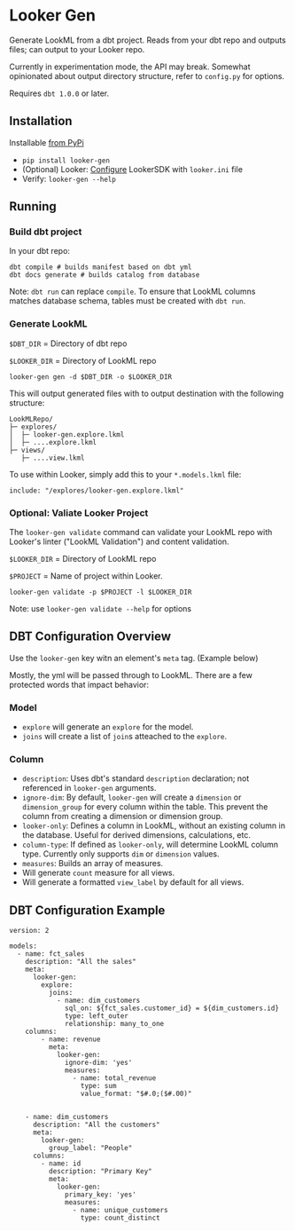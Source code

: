 Looker Gen
==========

Generate LookML from a dbt project. Reads from your dbt repo and outputs files; can output to your Looker repo.

Currently in experimentation mode, the API may break. Somewhat opinionated about output directory structure, refer to `config.py` for options.

Requires `dbt 1.0.0` or later.

## Installation
Installable [from PyPi](https://pypi.org/project/looker-gen/)

- `pip install looker-gen`
- (Optional) Looker: [Configure](https://developers.looker.com/api/getting-started) LookerSDK with `looker.ini` file
- Verify: `looker-gen --help`

## Running

### Build dbt project
In your dbt repo:

```
dbt compile # builds manifest based on dbt yml
dbt docs generate # builds catalog from database
```

Note: `dbt run` can replace `compile`. To ensure that LookML columns matches database schema, tables must be created with `dbt run`.

### Generate LookML
`$DBT_DIR` = Directory of dbt repo

`$LOOKER_DIR` = Directory of LookML repo

```
looker-gen gen -d $DBT_DIR -o $LOOKER_DIR
```

This will output generated files with to output destination with the following structure:

```
LookMLRepo/
├─ explores/
│  ├─ looker-gen.explore.lkml
│  ├─ ....explore.lkml
├─ views/
   ├─ ....view.lkml
```

To use within Looker, simply add this to your `*.models.lkml` file:
```
include: "/explores/looker-gen.explore.lkml"
```


### Optional: Valiate Looker Project
The `looker-gen validate` command can validate your LookML repo with Looker's linter ("LookML Validation") and content validation.

`$LOOKER_DIR` = Directory of LookML repo

`$PROJECT` = Name of project within Looker.

```
looker-gen validate -p $PROJECT -l $LOOKER_DIR
```

Note: use `looker-gen validate --help` for options

## DBT Configuration Overview
Use the `looker-gen` key witn an element's `meta` tag. (Example below)

Mostly, the yml will be passed through to LookML. There are a few protected words that impact behavior:


### Model
- `explore` will generate an `explore` for the model.
- `joins` will create a list of `join`s atteached to the `explore`.

### Column
- `description`: Uses dbt's standard `description` declaration; not referenced in `looker-gen` arguments.
- `ignore-dim`: By default, `looker-gen` will create a `dimension` or `dimension_group` for every column within the table. This prevent the column from creating a dimension or dimension group.
- `looker-only`: Defines a column in LookML, without an existing column in the database. Useful for derived dimensions, calculations, etc.
- `column-type`: If defined as `looker-only`, will determine LookML column type. Currently only supports `dim` or `dimension` values.
- `measures`: Builds an array of measures.
- Will generate `count` measure for all views.
- Will generate a formatted `view_label` by default for all views.

## DBT Configuration Example
```
version: 2

models:
  - name: fct_sales
    description: "All the sales"
    meta:
      looker-gen:
        explore:
          joins:
            - name: dim_customers
              sql_on: ${fct_sales.customer_id} = ${dim_customers.id}
              type: left_outer
              relationship: many_to_one
    columns:
        - name: revenue
          meta:
            looker-gen:
              ignore-dim: 'yes'
              measures:
                - name: total_revenue
                  type: sum
                  value_format: "$#.0;($#.00)"


    - name: dim_customers
      description: "All the customers"
      meta:
        looker-gen:
          group_label: "People"
      columns:
        - name: id
          description: "Primary Key"
          meta:
            looker-gen:
              primary_key: 'yes'
              measures:
                - name: unique_customers
                  type: count_distinct
    
```
